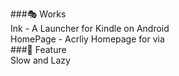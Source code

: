 ###🎭 Works  
Ink - A Launcher for Kindle on Android   
HomePage - Acrliy Homepage for via  
###🧪 Feature  
Slow and Lazy  
